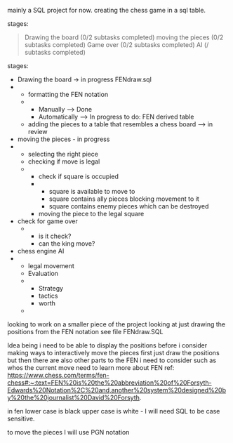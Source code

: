 mainly a SQL project for now.
creating the chess game in a sql table. 

stages:

> Drawing the board (0/2 subtasks completed)
> moving the pieces (0/2 subtasks completed)
> Game over (0/2 subtasks completed)
> AI (/ subtasks completed)

stages: 
 - Drawing the board -> in progress FENdraw.sql
 - - formatting the FEN notation
   - - Manually --> Done
     - Automatically --> In progress to do: FEN derived table 
   - adding the pieces to a table that resembles a chess board --> in review 
 - moving the pieces - in progress
 - - selecting the right piece
   - checking if move is legal
   - -  check if square is occupied
     - - square is available to move to
       - square contains ally pieces blocking movement to it
       - square contains enemy pieces which can be destroyed 
     - moving the piece to the legal square
  - check for game over
    - - is it check?
      - can the king move?
  - chess engine AI
  - - legal movement
    - Evaluation
    - - Strategy
      - tactics
      - worth 
    - 


looking to work on a smaller piece of the project looking at just drawing the positions from the FEN notation 
see file FENdraw.SQL 

Idea being i need to be able to display the positions before i consider making ways to interactively move the pieces 
first just draw the positions but then there are also other parts to the FEN i need to consider such as whos the current move 
need to learn more about FEN 
ref: https://www.chess.com/terms/fen-chess#:~:text=FEN%20is%20the%20abbreviation%20of%20Forsyth-Edwards%20Notation%2C%20and,another%20system%20designed%20by%20the%20journalist%20David%20Forsyth.

in fen lower case is black upper case is white - I will need SQL to be case sensitive.

to move the pieces I will use PGN notation 
